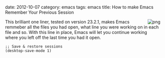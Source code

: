 date:    2012-10-07
category: emacs
tags: emacs
title: How to make Emacs Remember Your Previous Session

<div style="float: right">
<img src="../graphics/emacs.png" alt="png"/>
</div>

This brilliant one liner, tested on version 23.2.1,
makes Emacs remmeber all the files you had open, what
line you were working on in each file and so. With this line
in place, Emacs will let you continue working where you left
off the last time you had it open.

    ;; Save & restore sessions
    (desktop-save-mode 1)

